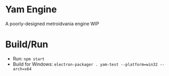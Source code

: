 # Yam Engine

A poorly-designed metroidvania engine WIP

# Build/Run
  - Run: `npm start`
  - Build for Windows: `electron-packager . yam-test --platform=win32 --arch=x64`